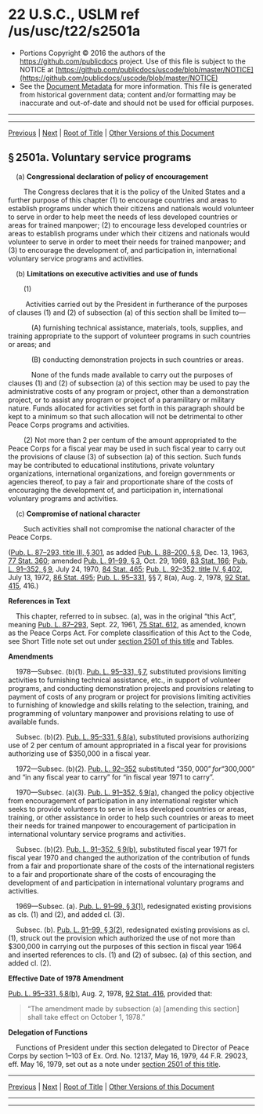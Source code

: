 ---
---

# 22 U.S.C., USLM ref /us/usc/t22/s2501a

* Portions Copyright © 2016 the authors of the https://github.com/publicdocs project.
  Use of this file is subject to the NOTICE at [https://github.com/publicdocs/uscode/blob/master/NOTICE](https://github.com/publicdocs/uscode/blob/master/NOTICE)
* See the [Document Metadata](././../../../..//README.md) for more information.
  This file is generated from historical government data; content and/or formatting may be inaccurate and out-of-date and should not be used for official purposes.

----------
----------

[Previous](./../../../..//us/usc/t22/ch34/m__us_usc_t22_s2501–1.md) | [Next](./../../../..//us/usc/t22/ch34/m__us_usc_t22_s2502.md) | [Root of Title](./../../../../) | [Other Versions of this Document](https://publicdocs.github.io/go/links?ns=uslm&ref=%2Fus%2Fusc%2Ft22%2Fs2501a)

## § 2501a. Voluntary service programs

    (a) __Congressional declaration of policy of encouragement__ 

        The Congress declares that it is the policy of the United States and a further purpose of this chapter (1) to encourage countries and areas to establish programs under which their citizens and nationals would volunteer to serve in order to help meet the needs of less developed countries or areas for trained manpower; (2) to encourage less developed countries or areas to establish programs under which their citizens and nationals would volunteer to serve in order to meet their needs for trained manpower; and (3) to encourage the development of, and participation in, international voluntary service programs and activities.

    (b) __Limitations on executive activities and use of funds__ 

        (1)

         Activities carried out by the President in furtherance of the purposes of clauses (1) and (2) of subsection (a) of this section shall be limited to—

            (A) furnishing technical assistance, materials, tools, supplies, and training appropriate to the support of volunteer programs in such countries or areas; and

            (B) conducting demonstration projects in such countries or areas.

            None of the funds made available to carry out the purposes of clauses (1) and (2) of subsection (a) of this section may be used to pay the administrative costs of any program or project, other than a demonstration project, or to assist any program or project of a paramilitary or military nature. Funds allocated for activities set forth in this paragraph should be kept to a minimum so that such allocation will not be detrimental to other Peace Corps programs and activities.

        (2) Not more than 2 per centum of the amount appropriated to the Peace Corps for a fiscal year may be used in such fiscal year to carry out the provisions of clause (3) of subsection (a) of this section. Such funds may be contributed to educational institutions, private voluntary organizations, international organizations, and foreign governments or agencies thereof, to pay a fair and proportionate share of the costs of encouraging the development of, and participation in, international voluntary programs and activities.

    (c) __Compromise of national character__ 

        Such activities shall not compromise the national character of the Peace Corps.

([Pub. L. 87–293, title III, § 301][/us/pl/87/293/s301], as added [Pub. L. 88–200, § 8][/us/pl/88/200/s8], Dec. 13, 1963, [77 Stat. 360][/us/stat/77/360]; amended [Pub. L. 91–99, § 3][/us/pl/91/99/s3], Oct. 29, 1969, [83 Stat. 166][/us/stat/83/166]; [Pub. L. 91–352, § 9][/us/pl/91/352/s9], July 24, 1970, [84 Stat. 465][/us/stat/84/465]; [Pub. L. 92–352, title IV, § 402][/us/pl/92/352/s402], July 13, 1972, [86 Stat. 495][/us/stat/86/495]; [Pub. L. 95–331][/us/pl/95/331], §§ 7, 8(a), Aug. 2, 1978, [92 Stat. 415][/us/stat/92/415], 416.)

 __References in Text__ 

    This chapter, referred to in subsec. (a), was in the original “this Act”, meaning [Pub. L. 87–293][/us/pl/87/293], Sept. 22, 1961, [75 Stat. 612][/us/stat/75/612], as amended, known as the Peace Corps Act. For complete classification of this Act to the Code, see Short Title note set out under [section 2501 of this title][/us/usc/t22/s2501] and Tables.

 __Amendments__ 

    1978—Subsec. (b)(1). [Pub. L. 95–331, § 7][/us/pl/95/331/s7], substituted provisions limiting activities to furnishing technical assistance, etc., in support of volunteer programs, and conducting demonstration projects and provisions relating to payment of costs of any program or project for provisions limiting activities to furnishing of knowledge and skills relating to the selection, training, and programming of voluntary manpower and provisions relating to use of available funds.

    Subsec. (b)(2). [Pub. L. 95–331, § 8(a)][/us/pl/95/331/s8/a], substituted provisions authorizing use of 2 per centum of amount appropriated in a fiscal year for provisions authorizing use of $350,000 in a fiscal year.

    1972—Subsec. (b)(2). [Pub. L. 92–352][/us/pl/92/352] substituted “$350,000” for “$300,000” and “in any fiscal year to carry” for “in fiscal year 1971 to carry”.

    1970—Subsec. (a)(3). [Pub. L. 91–352, § 9(a)][/us/pl/91/352/s9/a], changed the policy objective from encouragement of participation in any international register which seeks to provide volunteers to serve in less developed countries or areas, training, or other assistance in order to help such countries or areas to meet their needs for trained manpower to encouragement of participation in international voluntary service programs and activities.

    Subsec. (b)(2). [Pub. L. 91–352, § 9(b)][/us/pl/91/352/s9/b], substituted fiscal year 1971 for fiscal year 1970 and changed the authorization of the contribution of funds from a fair and proportionate share of the costs of the international registers to a fair and proportionate share of the costs of encouraging the development of and participation in international voluntary programs and activities.

    1969—Subsec. (a). [Pub. L. 91–99, § 3(1)][/us/pl/91/99/s3/1], redesignated existing provisions as cls. (1) and (2), and added cl. (3).

    Subsec. (b). [Pub. L. 91–99, § 3(2)][/us/pl/91/99/s3/2], redesignated existing provisions as cl. (1), struck out the provision which authorized the use of not more than $300,000 in carrying out the purposes of this section in fiscal year 1964 and inserted references to cls. (1) and (2) of subsec. (a) of this section, and added cl. (2).

 __Effective Date of 1978 Amendment__ 

[Pub. L. 95–331, § 8(b)][/us/pl/95/331/s8/b], Aug. 2, 1978, [92 Stat. 416][/us/stat/92/416], provided that: 

> “The amendment made by subsection (a) \[amending this section\] shall take effect on October 1, 1978.”

 __Delegation of Functions__ 

    Functions of President under this section delegated to Director of Peace Corps by section 1–103 of Ex. Ord. No. 12137, May 16, 1979, 44 F.R. 29023, eff. May 16, 1979, set out as a note under [section 2501 of this title][/us/usc/t22/s2501].

----------

[Previous](./../../../..//us/usc/t22/ch34/m__us_usc_t22_s2501–1.md) | [Next](./../../../..//us/usc/t22/ch34/m__us_usc_t22_s2502.md) | [Root of Title](./../../../../) | [Other Versions of this Document](https://publicdocs.github.io/go/links?ns=uslm&ref=%2Fus%2Fusc%2Ft22%2Fs2501a)

----------
----------

[/us/pl/87/293/s301]: https://publicdocs.github.io/go/links?ns=uslm&ref=%2Fus%2Fpl%2F87%2F293%2Fs301
[/us/pl/88/200/s8]: https://publicdocs.github.io/go/links?ns=uslm&ref=%2Fus%2Fpl%2F88%2F200%2Fs8
[/us/stat/77/360]: https://publicdocs.github.io/go/links?ns=uslm&ref=%2Fus%2Fstat%2F77%2F360
[/us/pl/91/99/s3]: https://publicdocs.github.io/go/links?ns=uslm&ref=%2Fus%2Fpl%2F91%2F99%2Fs3
[/us/stat/83/166]: https://publicdocs.github.io/go/links?ns=uslm&ref=%2Fus%2Fstat%2F83%2F166
[/us/pl/91/352/s9]: https://publicdocs.github.io/go/links?ns=uslm&ref=%2Fus%2Fpl%2F91%2F352%2Fs9
[/us/stat/84/465]: https://publicdocs.github.io/go/links?ns=uslm&ref=%2Fus%2Fstat%2F84%2F465
[/us/pl/92/352/s402]: https://publicdocs.github.io/go/links?ns=uslm&ref=%2Fus%2Fpl%2F92%2F352%2Fs402
[/us/stat/86/495]: https://publicdocs.github.io/go/links?ns=uslm&ref=%2Fus%2Fstat%2F86%2F495
[/us/pl/95/331]: https://publicdocs.github.io/go/links?ns=uslm&ref=%2Fus%2Fpl%2F95%2F331
[/us/stat/92/415]: https://publicdocs.github.io/go/links?ns=uslm&ref=%2Fus%2Fstat%2F92%2F415
[/us/pl/87/293]: https://publicdocs.github.io/go/links?ns=uslm&ref=%2Fus%2Fpl%2F87%2F293
[/us/stat/75/612]: https://publicdocs.github.io/go/links?ns=uslm&ref=%2Fus%2Fstat%2F75%2F612
[/us/usc/t22/s2501]: https://publicdocs.github.io/go/links?ns=uslm&ref=%2Fus%2Fusc%2Ft22%2Fs2501
[/us/pl/95/331/s7]: https://publicdocs.github.io/go/links?ns=uslm&ref=%2Fus%2Fpl%2F95%2F331%2Fs7
[/us/pl/95/331/s8/a]: https://publicdocs.github.io/go/links?ns=uslm&ref=%2Fus%2Fpl%2F95%2F331%2Fs8%2Fa
[/us/pl/92/352]: https://publicdocs.github.io/go/links?ns=uslm&ref=%2Fus%2Fpl%2F92%2F352
[/us/pl/91/352/s9/a]: https://publicdocs.github.io/go/links?ns=uslm&ref=%2Fus%2Fpl%2F91%2F352%2Fs9%2Fa
[/us/pl/91/352/s9/b]: https://publicdocs.github.io/go/links?ns=uslm&ref=%2Fus%2Fpl%2F91%2F352%2Fs9%2Fb
[/us/pl/91/99/s3/1]: https://publicdocs.github.io/go/links?ns=uslm&ref=%2Fus%2Fpl%2F91%2F99%2Fs3%2F1
[/us/pl/91/99/s3/2]: https://publicdocs.github.io/go/links?ns=uslm&ref=%2Fus%2Fpl%2F91%2F99%2Fs3%2F2
[/us/pl/95/331/s8/b]: https://publicdocs.github.io/go/links?ns=uslm&ref=%2Fus%2Fpl%2F95%2F331%2Fs8%2Fb
[/us/stat/92/416]: https://publicdocs.github.io/go/links?ns=uslm&ref=%2Fus%2Fstat%2F92%2F416
[/us/usc/t22/s2501]: https://publicdocs.github.io/go/links?ns=uslm&ref=%2Fus%2Fusc%2Ft22%2Fs2501


